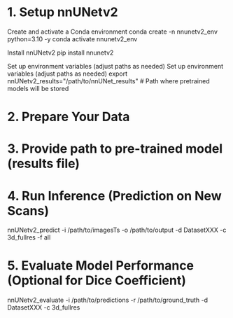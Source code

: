 # 1. Setup nnUNetv2
Create and activate a Conda environment
conda create -n nnunetv2_env python=3.10 -y
conda activate nnunetv2_env

Install nnUNetv2
pip install nnunetv2

Set up environment variables (adjust paths as needed)
Set up environment variables (adjust paths as needed)
export nnUNetv2_results="/path/to/nnUNet_results"  # Path where pretrained models will be stored
# 2. Prepare Your Data
# 3. Provide path to pre-trained model (results file)
# 4. Run Inference (Prediction on New Scans)
nnUNetv2_predict -i /path/to/imagesTs -o /path/to/output -d DatasetXXX -c 3d_fullres -f all
# 5. Evaluate Model Performance (Optional for Dice Coefficient)
nnUNetv2_evaluate -i /path/to/predictions -r /path/to/ground_truth -d DatasetXXX -c 3d_fullres


